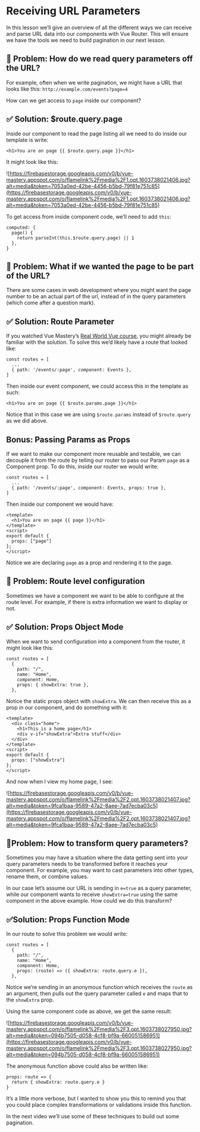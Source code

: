 Receiving URL Parameters
========================

In this lesson we’ll give an overview of all the different ways we can receive and parse URL data into our components with Vue Router. This will ensure we have the tools we need to build pagination in our next lesson.

🛑 **Problem: How do we read query parameters off the URL?**
------------------------------------------------------------

For example, often when we write pagination, we might have a URL that looks like this: `http://example.com/events?page=4`

How can we get access to `page` inside our component?

✅ **Solution: $route.query.page**
---------------------------------

Inside our component to read the page listing all we need to do inside our template is write:

    <h1>You are on page {{ $route.query.page }}</h1>
    

It might look like this:

![https://firebasestorage.googleapis.com/v0/b/vue-mastery.appspot.com/o/flamelink%2Fmedia%2F1.opt.1603738021406.jpg?alt=media&token=7053a0ed-42be-4456-b5bd-79f81e751c85](https://firebasestorage.googleapis.com/v0/b/vue-mastery.appspot.com/o/flamelink%2Fmedia%2F1.opt.1603738021406.jpg?alt=media&token=7053a0ed-42be-4456-b5bd-79f81e751c85)

To get access from inside component code, we’ll need to add `this`:

    computed: {
      page() {
        return parseInt(this.$route.query.page) || 1
      },
    }
    

🛑 **Problem: What if we wanted the page to be part of the URL?**
-----------------------------------------------------------------

There are some cases in web development where you might want the page number to be an actual part of the url, instead of in the query parameters (which come after a question mark).

✅ **Solution: Route Parameter**
-------------------------------

If you watched Vue Mastery’s [Real World Vue course](https://www.vuemastery.com/courses/real-world-vue3/rwv3-orientation), you might already be familiar with the solution. To solve this we’d likely have a route that looked like:

    const routes = [
      ...
      { path: '/events/:page', component: Events },
    ]
    

Then inside our event component, we could access this in the template as such:

    <h1>You are on page {{ $route.params.page }}</h1>
    

Notice that in this case we are using `$route.params` instead of `$route.query` as we did above.

**Bonus: Passing Params as Props**
----------------------------------

If we want to make our component more reusable and testable, we can decouple it from the route by telling our router to pass our Param `page` as a Component prop. To do this, inside our router we would write:

    const routes = [
      ...
      { path: '/events/:page', component: Events, props: true },
    ]
    

Then inside our component we would have:

    <template>
      <h1>You are on page {{ page }}</h1>
    </template>
    <script>
    export default {
      props: ["page"]
    };
    </script>
    

Notice we are declaring `page` as a prop and rendering it to the page.

🛑 **Problem: Route level configuration**
-----------------------------------------

Sometimes we have a component we want to be able to configure at the route level. For example, if there is extra information we want to display or not.

✅ **Solution: Props Object Mode**
---------------------------------

When we want to send configuration into a component from the router, it might look like this:

    const routes = [
      {
        path: "/",
        name: "Home",
        component: Home,
        props: { showExtra: true },
      },
    

Notice the static props object with `showExtra`. We can then receive this as a prop in our component, and do something with it:

    <template>
      <div class="home">
        <h1>This is a home page</h1>
        <div v-if="showExtra">Extra stuff</div>
      </div>
    </template>
    <script>
    export default {
      props: ["showExtra"]
    };
    </script>
    

And now when I view my home page, I see:

![https://firebasestorage.googleapis.com/v0/b/vue-mastery.appspot.com/o/flamelink%2Fmedia%2F2.opt.1603738021407.jpg?alt=media&token=9fca1baa-9589-47a2-8aee-7ad7ecba03c5](https://firebasestorage.googleapis.com/v0/b/vue-mastery.appspot.com/o/flamelink%2Fmedia%2F2.opt.1603738021407.jpg?alt=media&token=9fca1baa-9589-47a2-8aee-7ad7ecba03c5)

🛑**Problem: How to transform query parameters?**
-------------------------------------------------

Sometimes you may have a situation where the data getting sent into your query parameters needs to be transformed before it reaches your component. For example, you may want to cast parameters into other types, rename them, or combine values.

In our case let’s assume our URL is sending in `e=true` as a query parameter, while our component wants to receive `showExtra=true` using the same component in the above example. How could we do this transform?

✅**Solution: Props Function Mode**
----------------------------------

In our route to solve this problem we would write:

    const routes = [
      {
        path: "/",
        name: "Home",
        component: Home,
        props: (route) => ({ showExtra: route.query.e }),
      },
    

Notice we’re sending in an anonymous function which receives the `route` as an argument, then pulls out the query parameter called `e` and maps that to the `showExtra` prop.

Using the same component code as above, we get the same result:

![https://firebasestorage.googleapis.com/v0/b/vue-mastery.appspot.com/o/flamelink%2Fmedia%2F3.opt.1603738027950.jpg?alt=media&token=094b7505-d058-4cf8-bf9a-660051586951](https://firebasestorage.googleapis.com/v0/b/vue-mastery.appspot.com/o/flamelink%2Fmedia%2F3.opt.1603738027950.jpg?alt=media&token=094b7505-d058-4cf8-bf9a-660051586951)

The anonymous function above could also be written like:

    props: route => {
      return { showExtra: route.query.e }
    }
    

It’s a little more verbose, but I wanted to show you this to remind you that you could place complex transformations or validations inside this function.

In the next video we’ll use some of these techniques to build out some pagination.
